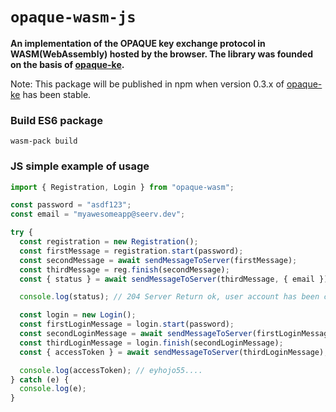 <h1><code>opaque-wasm-js</code></h1>

<strong>An implementation of the OPAQUE key exchange protocol in WASM(WebAssembly) hosted by the browser. The library was founded on the basis of [opaque-ke](https://github.com/novifinancial/opaque-ke). </strong>

Note: This package will be published in npm when version 0.3.x of [opaque-ke](https://github.com/novifinancial/opaque-ke) has been stable.

### Build ES6 package

```
wasm-pack build

```

### JS simple example of usage

```js
import { Registration, Login } from "opaque-wasm";

const password = "asdf123";
const email = "myawesomeapp@seerv.dev";

try {
  const registration = new Registration();
  const firstMessage = registration.start(password);
  const secondMessage = await sendMessageToServer(firstMessage);
  const thirdMessage = reg.finish(secondMessage);
  const { status } = await sendMessageToServer(thirdMessage, { email });

  console.log(status); // 204 Server Return ok, user account has been created

  const login = new Login();
  const firstLoginMessage = login.start(password);
  const secondLoginMessage = await sendMessageToServer(firstLoginMessage, email);
  const thirdLoginMessage = login.finish(secondLoginMessage);
  const { accessToken } = await sendMessageToServer(thirdLoginMessage);

  console.log(accessToken); // eyhojo55....
} catch (e) {
  console.log(e);
}
```

